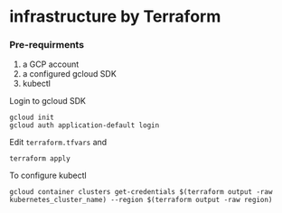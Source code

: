 # infrastructure by Terraform

### Pre-requirments
1) a GCP account
2) a configured gcloud SDK
3) kubectl

Login to gcloud SDK
```commandline
gcloud init
gcloud auth application-default login
```

Edit `terraform.tfvars` and
```commandline
terraform apply
```

To configure kubectl
```commandline
gcloud container clusters get-credentials $(terraform output -raw kubernetes_cluster_name) --region $(terraform output -raw region)
```
